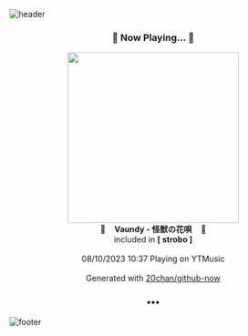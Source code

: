 ![header](https://capsule-render.vercel.app/api?type=wave&height=170&section=header&fontColor=090707&fontAlignX=45&fontAlignY=65&fontSize=100)

<h3 align="center">🎵 Now Playing... 🎵</h3>
<p align="center">
  <a href="https://music.youtube.com/watch?v=kNDbaYEp0tU">
    <img width="300" src="https://lh3.googleusercontent.com/ZeE1g4xevNUYH6zCrKkFfxIWUNgMPeM98AGUdMjKFReG0qKobV93d1zxTUdfGDsDFNhN1JaDQa9Wczc">
  </a>
  <br>
  🎵&nbsp&nbsp&nbsp <b>Vaundy - 怪獣の花唄</b> &nbsp&nbsp&nbsp🎵
  <br>
  included in <b>[ strobo ]</b>
  
  <br />
  <br />
  08/10/2023 10:37 Playing on YTMusic
  <br />
  <br />
  Generated with <a href="https://github.com/20chan/github-now">20chan/github-now</a>
</p>

<h3 align="center">•••</h3>

![footer](https://capsule-render.vercel.app/api?type=wave&height=150&section=footer)

